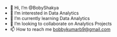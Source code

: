- 👋 Hi, I’m @BobyShakya
- 👀 I’m interested in Data Analytics
- 🌱 I’m currently learning Data Analytics
- 💞️ I’m looking to collaborate on Analytics Projects
- 📫 How to reach me bobbykumarb9@gmail.com

<!---
BobyShakya/BobyShakya is a ✨ special ✨ repository because its `README.md` (this file) appears on your GitHub profile.
You can click the Preview link to take a look at your changes.
--->
